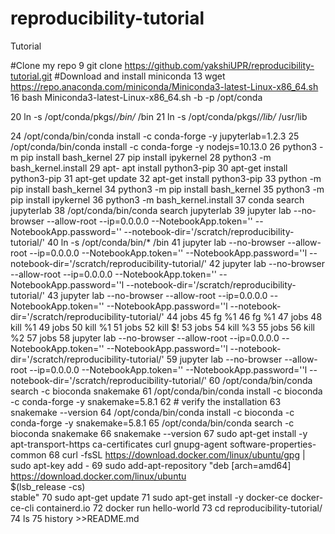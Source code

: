# reproducibility-tutorial
Tutorial

#Clone my repo
    9  git clone https://github.com/yakshiUPR/reproducibility-tutorial.git
#Download and install miniconda
   13  wget https://repo.anaconda.com/miniconda/Miniconda3-latest-Linux-x86_64.sh
   16  bash Miniconda3-latest-Linux-x86_64.sh -b -p /opt/conda

   20  ln -s /opt/conda/pkgs/*/bin/* /bin
   21  ln -s /opt/conda/pkgs/*/lib/* /usr/lib

   24  /opt/conda/bin/conda install -c conda-forge -y jupyterlab=1.2.3
   25  /opt/conda/bin/conda install -c conda-forge -y nodejs=10.13.0
   26  python3 -m pip install bash_kernel
   27  pip install ipykernel
   28  python3 -m bash_kernel.install
   29  apt- apt install python3-pip
   30  apt-get install python3-pip
   31  apt-get update
   32  apt-get install python3-pip
   33  python -m pip install bash_kernel
   34  python3 -m pip install bash_kernel
   35  python3 -m pip install ipykernel
   36  python3 -m bash_kernel.install
   37  conda search jupyterlab
   38  /opt/conda/bin/conda search jupyterlab
   39  jupyter lab --no-browser --allow-root --ip=0.0.0.0 --NotebookApp.token='' --NotebookApp.password='' --notebook-dir='/scratch/reproducibility-tutorial/'
   40  ln -s /opt/conda/bin/* /bin
   41  jupyter lab --no-browser --allow-root --ip=0.0.0.0 --NotebookApp.token='' --NotebookApp.password=''l --notebook-dir='/scratch/reproducibility-tutorial/'
   42  jupyter lab --no-browser --allow-root --ip=0.0.0.0 --NotebookApp.token='' --NotebookApp.password=''l --notebook-dir='/scratch/reproducibility-tutorial/'
   43  jupyter lab --no-browser --allow-root --ip=0.0.0.0 --NotebookApp.token='' --NotebookApp.password=''l --notebook-dir='/scratch/reproducibility-tutorial/'
   44  jobs
   45  fg %1
   46  fg %1
   47  jobs
   48  kill %1
   49  jobs
   50  kill %1
   51  jobs
   52  kill $!
   53  jobs
   54  kill %3
   55  jobs
   56  kill %2
   57  jobs
   58  jupyter lab --no-browser --allow-root --ip=0.0.0.0 --NotebookApp.token='' --NotebookApp.password=''l --notebook-dir='/scratch/reproducibility-tutorial/'
   59  jupyter lab --no-browser --allow-root --ip=0.0.0.0 --NotebookApp.token='' --NotebookApp.password=''l --notebook-dir='/scratch/reproducibility-tutorial/'
   60  /opt/conda/bin/conda search -c bioconda snakemake
   61  /opt/conda/bin/conda install -c bioconda -c conda-forge -y snakemake=5.8.1
   62  # verify the installation
   63  snakemake --version
   64  /opt/conda/bin/conda install -c bioconda -c conda-forge -y snakemake=5.8.1
   65  /opt/conda/bin/conda search -c bioconda snakemake
   66  snakemake --version
   67  sudo apt-get install -y apt-transport-https ca-certificates curl gnupg-agent software-properties-common
   68  curl -fsSL https://download.docker.com/linux/ubuntu/gpg | sudo apt-key add -
   69  sudo add-apt-repository  "deb [arch=amd64] https://download.docker.com/linux/ubuntu \
 $(lsb_release -cs) \
 stable"
   70  sudo apt-get update
   71  sudo apt-get install -y docker-ce docker-ce-cli containerd.io
   72  docker run hello-world
   73  cd reproducibility-tutorial/
   74  ls
   75  history >>README.md
